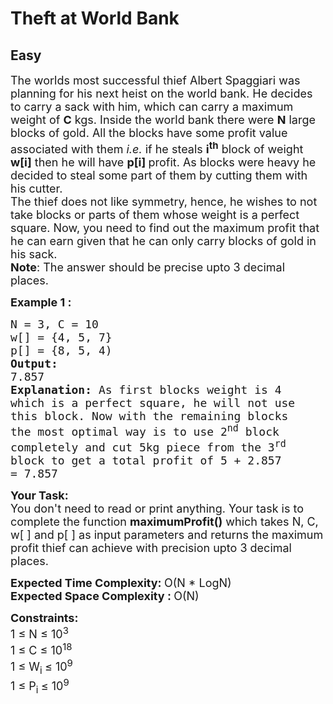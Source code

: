 # Theft at World Bank
## Easy
<div class="problems_problem_content__Xm_eO"><p><span style="font-size:18px">The worlds most successful thief Albert Spaggiari was planning for his next heist on the world bank. He decides to carry a sack with him, which can carry a maximum weight&nbsp;of <strong>C</strong> kgs. Inside the world bank there were <strong>N</strong>&nbsp;large blocks of gold. All the blocks have some profit value associated with them<em> i.e.</em> if he steals <strong>i<sup>th</sup></strong> block of weight <strong>w[i]</strong> then he will have <strong>p[i] </strong>profit. As blocks were heavy he decided to steal some part of them by cutting them&nbsp;with his cutter.<br>
The thief does not like symmetry, hence, he wishes to not take blocks or parts of them whose weight is a perfect square. Now, you need to find out the maximum profit that he can earn given that he can only carry blocks of gold in his sack.&nbsp;<br>
<strong>Note</strong>: The answer should be precise upto 3 decimal places.</span></p>

<p><span style="font-size:18px"><strong>Example 1 :</strong></span></p>

<pre><span style="font-size:18px">N = 3, C = 10
w[] = {4, 5, 7}
p[] = {8, 5, 4)
<strong>Output: </strong>
7.857
<strong>Explanation: </strong>As first blocks weight is 4
which is a perfect square, he will not use 
this block. Now with the remaining blocks 
the most optimal way is to use 2<sup>nd</sup> block 
completely and cut 5kg piece from the 3<sup>rd</sup> 
block to get a total profit of 5 + 2.857 
= 7.857</span></pre>

<p><span style="font-size:18px"><strong>Your Task:</strong><br>
You don't need to read or print anything. Your task is to complete the function&nbsp;<strong>maximumProfit()</strong>&nbsp;which takes N, C, w[ ] and p[ ]&nbsp;as input parameters and returns the maximum profit thief can achieve with precision&nbsp;upto 3 decimal places.</span></p>

<p><span style="font-size:18px"><strong>Expected Time Complexity:&nbsp;</strong>O(N * LogN)<br>
<strong>Expected Space Complexity :&nbsp;</strong>O(N)</span></p>

<p><span style="font-size:18px"><strong>Constraints:</strong><br>
1 ≤ N ≤&nbsp;10<sup>3</sup><br>
1&nbsp;≤&nbsp;C ≤&nbsp;10<sup>18</sup><br>
1 ≤&nbsp;W<sub>i&nbsp;</sub>≤&nbsp;10<sup>9</sup><br>
1 ≤&nbsp;P<sub>i&nbsp;</sub>≤&nbsp;10<sup>9</sup></span></p>
</div>